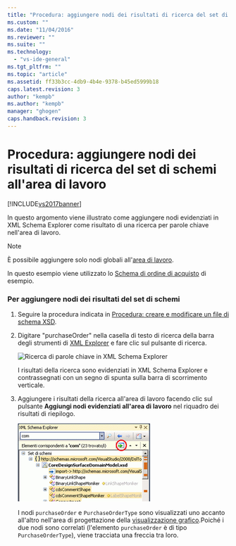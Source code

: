 ```yaml
---
title: "Procedura: aggiungere nodi dei risultati di ricerca del set di schemi all&#39;area di lavoro | Microsoft Docs"
ms.custom: ""
ms.date: "11/04/2016"
ms.reviewer: ""
ms.suite: ""
ms.technology: 
  - "vs-ide-general"
ms.tgt_pltfrm: ""
ms.topic: "article"
ms.assetid: ff33b3cc-4db9-4b4e-9378-b45ed5999b18
caps.latest.revision: 3
author: "kempb"
ms.author: "kempb"
manager: "ghogen"
caps.handback.revision: 3
---
```

# Procedura: aggiungere nodi dei risultati di ricerca del set di schemi all&#39;area di lavoro
[!INCLUDE[vs2017banner](../code-quality/includes/vs2017banner.md)]

In questo argomento viene illustrato come aggiungere nodi evidenziati in XML Schema Explorer come risultato di una ricerca per parole chiave nell'area di lavoro.  
  
> [!NOTE]
>  È possibile aggiungere solo nodi globali all'[area di lavoro](../xml-tools/xml-schema-designer-workspace.md).  
  
 In questo esempio viene utilizzato lo [Schema di ordine di acquisto](../xml-tools/sample-xsd-file-purchase-order-schema.md) di esempio.  
  
### Per aggiungere nodi dei risultati del set di schemi  
  
1.  Seguire la procedura indicata in [Procedura: creare e modificare un file di schema XSD](../xml-tools/how-to-create-and-edit-an-xsd-schema-file.md).  
  
2.  Digitare "purchaseOrder" nella casella di testo di ricerca della barra degli strumenti di [XML Explorer](../xml-tools/xml-schema-explorer.md) e fare clic sul pulsante di ricerca.  
  
     ![Ricerca di parole chiave in XML Schema Explorer](../xml-tools/media/schemaexplorersearch.gif "SchemaExplorerSearch")  
  
     I risultati della ricerca sono evidenziati in XML Schema Explorer e contrassegnati con un segno di spunta sulla barra di scorrimento verticale.  
  
3.  Aggiungere i risultati della ricerca all'area di lavoro facendo clic sul pulsante **Aggiungi nodi evidenziati all'area di lavoro** nel riquadro dei risultati di riepilogo.  
  
     ![Risultati della ricerca in XML Schema Explorer](../xml-tools/media/schemaexplorersearchresult.gif "SchemaExplorerSearchResult")  
  
     I nodi `purchaseOrder` e `PurchaseOrderType` sono visualizzati uno accanto all'altro nell'area di progettazione della [visualizzazione grafico](../xml-tools/graph-view.md).Poiché i due nodi sono correlati \(l'elemento `purchaseOrder` è di tipo `PurchaseOrderType`\), viene tracciata una freccia tra loro.